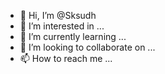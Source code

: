 - 👋 Hi, I’m @Sksudh
- 👀 I’m interested in ...
- 🌱 I’m currently learning ...
- 💞️ I’m looking to collaborate on ...
- 📫 How to reach me ...

<!---
Sksudh/Sksudh is a ✨ special ✨ repository because its `README.md` (this file) appears on your GitHub profile.
You can click the Preview link to take a look at your changes.
--->
